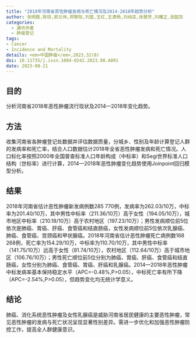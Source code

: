```yaml
---
title: "2018年河南省恶性肿瘤发病与死亡情况及2014-2018年趋势分析"
author: 张明霞,陈琼,郭兰伟,郑黎阳,刘茵,王红,王潇杨,刘纯亚,徐慧芳,刘曙正,张韶凯
categories:
  - 通讯作者
  - 肿瘤登记
tags:
- Cancer
- Incidence and Mortality
details: <em>中国肿瘤</em>,2023,32(8)
doi: 10.11735/j.issn.1004-0242.2023.08.A001
date: 2023-08-21
---
```


## 目的 
分析河南省2018年恶性肿瘤流行现状及2014—2018年变化趋势。

## 方法
收集河南省各肿瘤登记处数据并评估数据质量，分城乡、性别及年龄计算登记人群的发病率和死亡率，结合人口数据估计2018年全省恶性肿瘤发病和死亡情况。人口标化率按照2000年全国普查标准人口年龄构成（中标率）和Segi世界标准人口结构（世标率）进行计算，2014—2018年恶性肿瘤变化趋势使用Joinpoint回归模型分析。

## 结果
2018年河南省估计恶性肿瘤新发病例数285 770例，发病率为262.03/10万，中标率为201.40/10万，其中男性中标率（211.36/10万）高于女性（194.05/10万），城市地区中标率（210.18/10万）高于农村地区（197.23/10万）；男性发病顺位前5位依次是肺癌、胃癌、肝癌、食管癌和结直肠癌，女性发病顺位前5位依次乳腺癌、肺癌、食管癌、宫颈癌和甲状腺癌。2018年河南省估计恶性肿瘤死亡病例数168 268例，死亡率为154.29/10万，中标率为110.70/10万，其中男性中标率（141.75/10万）远高于女性（81.74/10万），农村地区（112.64/10万）高于城市地区（106.76/10万）；男性死亡顺位前5位分别为肺癌、胃癌、肝癌、食管癌和结直肠癌，女性分别为肺癌、食管癌、胃癌、肝癌和乳腺癌。2014—2018年恶性肿瘤中标发病率基本保持稳定水平（APC=-0.48%,P>0.05），中标死亡率有所下降（APC=-2.54%,P>0.05），但趋势变化均无统计学意义。

## 结论
肺癌、消化系统恶性肿瘤及女性乳腺癌是威胁河南省居民健康的主要恶性肿瘤，常见恶性肿瘤的发病与死亡状况呈现显著性别差异。需进一步优化和加强恶性肿瘤防控工作，提高全人群健康意识。 
